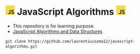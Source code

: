 # <img src="https://raw.githubusercontent.com/devicons/devicon/master/icons/javascript/javascript-original.svg" alt="javascript" width="30" height="30"/> JavaScript Algorithms <img src="https://raw.githubusercontent.com/devicons/devicon/master/icons/javascript/javascript-original.svg" alt="javascript" width="30" height="30"/>

- This repository is for learning purpose.
- [JavaScript Algorithms and Data Structures](https://www.youtube.com/watch?v=coqQwbDezUA&list=PLC3y8-rFHvwjPxNAKvZpdnsr41E0fCMMP&index=1&pp=iAQB)
```
git clone https://github.com/laurentiucozma12/javascript-algorithms.git
```